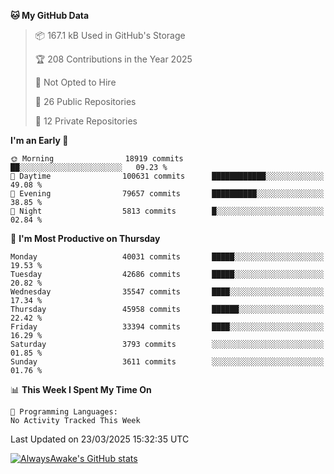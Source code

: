 <!--START_SECTION:waka-->
**🐱 My GitHub Data** 

> 📦 167.1 kB Used in GitHub's Storage 
 > 
> 🏆 208 Contributions in the Year 2025
 > 
> 🚫 Not Opted to Hire
 > 
> 📜 26 Public Repositories 
 > 
> 🔑 12 Private Repositories 
 > 
**I'm an Early 🐤** 

```text
🌞 Morning                18919 commits       ██░░░░░░░░░░░░░░░░░░░░░░░   09.23 % 
🌆 Daytime                100631 commits      ████████████░░░░░░░░░░░░░   49.08 % 
🌃 Evening                79657 commits       ██████████░░░░░░░░░░░░░░░   38.85 % 
🌙 Night                  5813 commits        █░░░░░░░░░░░░░░░░░░░░░░░░   02.84 % 
```
📅 **I'm Most Productive on Thursday** 

```text
Monday                   40031 commits       █████░░░░░░░░░░░░░░░░░░░░   19.53 % 
Tuesday                  42686 commits       █████░░░░░░░░░░░░░░░░░░░░   20.82 % 
Wednesday                35547 commits       ████░░░░░░░░░░░░░░░░░░░░░   17.34 % 
Thursday                 45958 commits       ██████░░░░░░░░░░░░░░░░░░░   22.42 % 
Friday                   33394 commits       ████░░░░░░░░░░░░░░░░░░░░░   16.29 % 
Saturday                 3793 commits        ░░░░░░░░░░░░░░░░░░░░░░░░░   01.85 % 
Sunday                   3611 commits        ░░░░░░░░░░░░░░░░░░░░░░░░░   01.76 % 
```


📊 **This Week I Spent My Time On** 

```text
💬 Programming Languages: 
No Activity Tracked This Week
```


 Last Updated on 23/03/2025 15:32:35 UTC
<!--END_SECTION:waka-->

[![AlwaysAwake's GitHub stats](https://github-readme-stats.vercel.app/api?username=AlwaysAwake&show_icons=true&theme=github_dark&count_private=true)](https://github.com/AlwaysAwake/AlwaysAwake)
